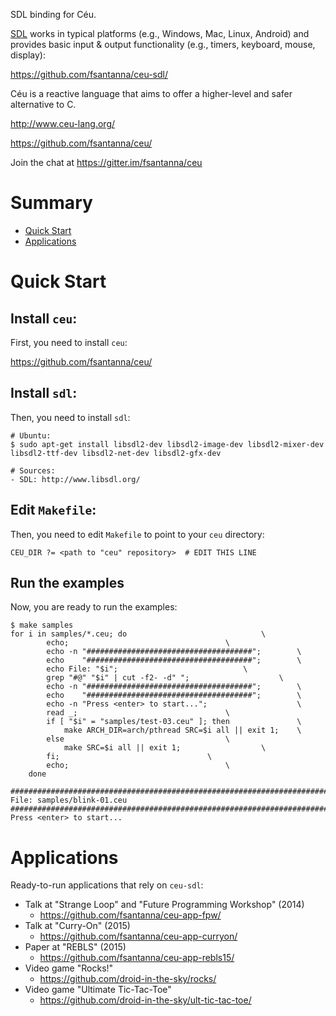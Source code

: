 SDL binding for Céu.

[SDL](http://www.libsdl.org/) works in typical platforms (e.g., Windows, Mac, 
Linux, Android) and provides basic input & output functionality (e.g., timers, 
keyboard, mouse, display):

https://github.com/fsantanna/ceu-sdl/

Céu is a reactive language that aims to offer a higher-level and safer 
alternative to C.

http://www.ceu-lang.org/

https://github.com/fsantanna/ceu/

Join the chat at https://gitter.im/fsantanna/ceu

# Summary

* [Quick Start](#quick-start)
* [Applications](#applications)

# Quick Start

## Install `ceu`:

First, you need to install `ceu`:

https://github.com/fsantanna/ceu/

## Install `sdl`:

Then, you need to install `sdl`:

```
# Ubuntu:
$ sudo apt-get install libsdl2-dev libsdl2-image-dev libsdl2-mixer-dev libsdl2-ttf-dev libsdl2-net-dev libsdl2-gfx-dev

# Sources:
- SDL: http://www.libsdl.org/
```

## Edit `Makefile`:

Then, you need to edit `Makefile` to point to your `ceu` directory:

```
CEU_DIR ?= <path to "ceu" repository>  # EDIT THIS LINE
```

## Run the examples

Now, you are ready to run the examples:

```
$ make samples
for i in samples/*.ceu; do								\
		echo;									\
		echo -n "#####################################";		\
		echo    "#####################################";		\
		echo File: "$i";							\
		grep "#@" "$i" | cut -f2- -d" ";					\
		echo -n "#####################################";		\
		echo    "#####################################";		\
		echo -n "Press <enter> to start...";					\
		read _;									\
		if [ "$i" = "samples/test-03.ceu" ]; then				\
			make ARCH_DIR=arch/pthread SRC=$i all || exit 1;	\
		else									\
			make SRC=$i all || exit 1;					\
		fi;									\
		echo;									\
	done

##########################################################################
File: samples/blink-01.ceu
##########################################################################
Press <enter> to start...
```

# Applications

Ready-to-run applications that rely on `ceu-sdl`:

* Talk at "Strange Loop" and "Future Programming Workshop" (2014)
    * https://github.com/fsantanna/ceu-app-fpw/
* Talk at "Curry-On" (2015)
    * https://github.com/fsantanna/ceu-app-curryon/
* Paper at "REBLS" (2015)
    * https://github.com/fsantanna/ceu-app-rebls15/
* Video game "Rocks!"
    * https://github.com/droid-in-the-sky/rocks/
* Video game "Ultimate Tic-Tac-Toe"
    * https://github.com/droid-in-the-sky/ult-tic-tac-toe/

